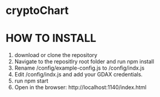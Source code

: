 # cryptoChart

# HOW TO INSTALL
1. download or clone the repository
2. Navigate to the repositlry root folder and run npm install
3. Rename /config/example-config.js to /config/indx.js
4. Edit /config/indx.js and add your GDAX credentials.
5. run npm start
6. Open in the browser: http://localhost:1140/index.html
